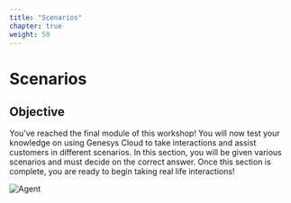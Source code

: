 ```yaml
---
title: "Scenarios"
chapter: true
weight: 50
---
```

# Scenarios
## Objective

You've reached the final module of this workshop! You will now test your knowledge on using Genesys Cloud to take interactions and assist customers in different scenarios. In this section, you will be given various scenarios and must decide on the correct answer. Once this section is complete, you are ready to begin taking real life interactions!

![Agent ](/images/agent.jpg)







